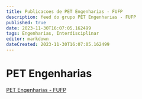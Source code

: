 ```yaml
---
title: Publicacoes de PET Engenharias - FUFP
description: feed do grupo PET Engenharias - FUFP
published: true
date: 2023-11-30T16:07:05.162499
tags: Engenharias, Interdisciplinar
editor: markdown
dateCreated: 2023-11-30T16:07:05.162499
---
```


# PET Engenharias
[PET Engenharias - FUFP](/grupo/53PETEngenhariasFUFP.md)